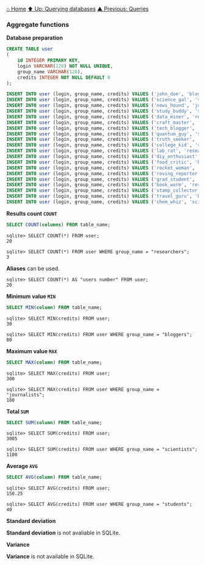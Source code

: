 [⌂ Home](../../../README.md)
[⬆ Up: Querying databases](README.md)
[▲ Previous: Queries](queries.md)

### Aggregate functions

**Database preparation**

```sql
CREATE TABLE user
(
    id INTEGER PRIMARY KEY,
    login VARCHAR(128) NOT NULL UNIQUE,
    group_name VARCHAR(128),
    credits INTEGER NOT NULL DEFAULT 0
);

INSERT INTO user (login, group_name, credits) VALUES ('john_doe', 'bloggers', 100);
INSERT INTO user (login, group_name, credits) VALUES ('science_gal', 'scientists', 250);
INSERT INTO user (login, group_name, credits) VALUES ('news_hound', 'journalists', 150);
INSERT INTO user (login, group_name, credits) VALUES ('study_buddy', 'students', 50);
INSERT INTO user (login, group_name, credits) VALUES ('data_miner', 'researchers', 200);
INSERT INTO user (login, group_name, credits) VALUES ('craft_master', 'hobbyists', 75);
INSERT INTO user (login, group_name, credits) VALUES ('tech_blogger', 'bloggers', 120);
INSERT INTO user (login, group_name, credits) VALUES ('quantum_guy', 'scientists', 300);
INSERT INTO user (login, group_name, credits) VALUES ('truth_seeker', 'journalists', 180);
INSERT INTO user (login, group_name, credits) VALUES ('college_kid', 'students', 30);
INSERT INTO user (login, group_name, credits) VALUES ('lab_rat', 'researchers', 220);
INSERT INTO user (login, group_name, credits) VALUES ('diy_enthusiast', 'hobbyists', 90);
INSERT INTO user (login, group_name, credits) VALUES ('food_critic', 'bloggers', 80);
INSERT INTO user (login, group_name, credits) VALUES ('rocket_woman', 'scientists', 280);
INSERT INTO user (login, group_name, credits) VALUES ('roving_reporter', 'journalists', 160);
INSERT INTO user (login, group_name, credits) VALUES ('grad_student', 'students', 40);
INSERT INTO user (login, group_name, credits) VALUES ('book_worm', 'researchers', 240);
INSERT INTO user (login, group_name, credits) VALUES ('stamp_collector', 'hobbyists', 60);
INSERT INTO user (login, group_name, credits) VALUES ('travel_guru', 'bloggers', 110);
INSERT INTO user (login, group_name, credits) VALUES ('chem_whiz', 'scientists', 270);
```

**Results count `COUNT`**

```sql
SELECT COUNT(columns) FROM table_name;
```

```
sqlite> SELECT COUNT(*) FROM user;
20
```

```
sqlite> SELECT COUNT(*) FROM user WHERE group_name = "researchers";
3
```

**Aliases** can be used.

```
sqlite> SELECT COUNT(*) AS "users number" FROM user;
20
```

**Minimum value `MIN`**

```sql
SELECT MIN(column) FROM table_name;
```

```
sqlite> SELECT MIN(credits) FROM user;
30
```

```
sqlite> SELECT MIN(credits) FROM user WHERE group_name = "bloggers";
80
```

**Maximum value `MAX`**

```sql
SELECT MAX(column) FROM table_name;
```

```
sqlite> SELECT MAX(credits) FROM user;
300
```

```
sqlite> SELECT MAX(credits) FROM user WHERE group_name = "journalists";
180
```

**Total `SUM`**

```sql
SELECT SUM(column) FROM table_name;
```

```
sqlite> SELECT SUM(credits) FROM user;
3005
```

```
sqlite> SELECT SUM(credits) FROM user WHERE group_name = "scientists";
1100
```

**Average `AVG`**

```sql
SELECT AVG(column) FROM table_name;
```

```
sqlite> SELECT AVG(credits) FROM user;
150.25
```

```
sqlite> SELECT AVG(credits) FROM user WHERE group_name = "students";
40
```

**Standard deviation**

**Standard deviation** is not avaliable in SQLite.

**Variance**

**Variance** is not available in SQLite.
